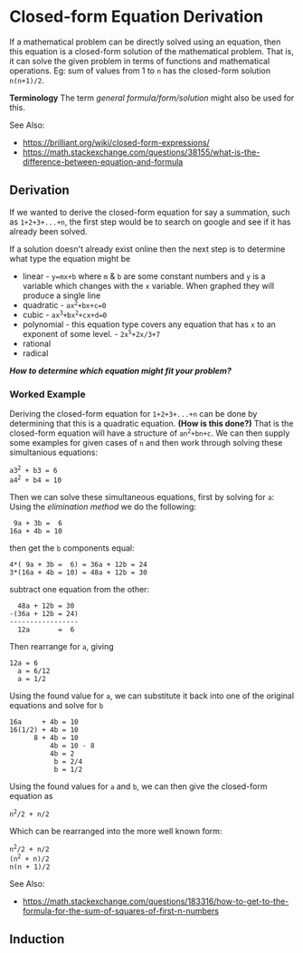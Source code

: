 # Closed-form Equation Derivation

If a mathematical problem can be directly solved using an equation, then this equation is a closed-form solution of the mathematical problem.
That is, it can solve the given problem in terms of functions and mathematical operations.
Eg: sum of values from 1 to `n` has the closed-form solution `n(n+1)/2`.

**Terminology**
The term _general formula/form/solution_ might also be used for this.

See Also:
- https://brilliant.org/wiki/closed-form-expressions/
- https://math.stackexchange.com/questions/38155/what-is-the-difference-between-equation-and-formula

## Derivation

If we wanted to derive the closed-form equation for say a summation, such as `1+2+3+...+n`,
the first step would be to search on google and see if it has already been solved.

If a solution doesn't already exist online then the next step is to determine what type the equation might be
- linear - `y=mx+b` where `m` & `b` are some constant numbers and `y` is a variable which changes with the `x` variable. When graphed they will produce a single line
- quadratic - <code>ax<sup>2</sup>+bx+c=0</code>
- cubic - <code>ax<sup>3</sup>+bx<sup>2</sup>+cx+d=0</code>
- polynomial - this equation type covers any equation that has `x` to an exponent of some level. - <code>2x<sup>5</sup>+2x/3+7</code>
- rational
- radical

***How to determine which equation might fit your problem?***

### Worked Example

Deriving the closed-form equation for `1+2+3+...+n` can be done by determining that this is a quadratic equation. **(How is this done?)**
That is the closed-form equation will have a structure of <code>an<sup>2</sup>+bn+c</code>.
We can then supply some examples for given cases of `n` and then work through solving these simultanious equations:
<pre><code>a3<sup>2</sup> + b3 = 6
a4<sup>2</sup> + b4 = 10
</code></pre>

Then we can solve these simultaneous equations, first by solving for `a`:  
Using the _elimination method_ we do the following:
```
 9a + 3b =  6
16a + 4b = 10
```

then get the `b` components equal:
```
4*( 9a + 3b =  6) = 36a + 12b = 24
3*(16a + 4b = 10) = 48a + 12b = 30
```

subtract one equation from the other:
```
  48a + 12b = 30
-(36a + 12b = 24)
-----------------
  12a       =  6
```

Then rearrange for `a`, giving
```
12a = 6
  a = 6/12
  a = 1/2
```

Using the found value for `a`, we can substitute it back into one of the original equations and solve for `b`
```
16a     + 4b = 10
16(1/2) + 4b = 10
      8 + 4b = 10
          4b = 10 - 8
          4b = 2
           b = 2/4
           b = 1/2
```

Using the found values for `a` and `b`, we can then give the closed-form equation as
<pre><code>n<sup>2</sup>/2 + n/2
</code></pre>

Which can be rearranged into the more well known form:
<pre><code>n<sup>2</sup>/2 + n/2
(n<sup>2</sup> + n)/2
n(n + 1)/2
</code></pre>


See Also:
- https://math.stackexchange.com/questions/183316/how-to-get-to-the-formula-for-the-sum-of-squares-of-first-n-numbers

## Induction

